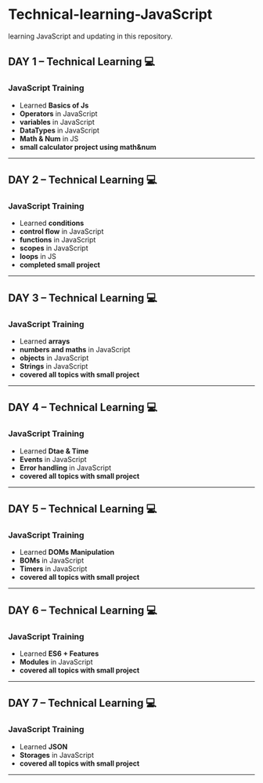 # Technical-learning-JavaScript
learning JavaScript and updating in this repository.

## **DAY 1** – Technical Learning 💻
### **JavaScript Training**
- Learned **Basics of Js**  
- **Operators** in JavaScript
- **variables** in JavaScript  
- **DataTypes** in JavaScript
- **Math & Num** in JS
- **small calculator project using math&num**   
---

## **DAY 2** – Technical Learning 💻
### **JavaScript Training**
- Learned **conditions**  
- **control flow** in JavaScript
- **functions** in JavaScript  
- **scopes** in JavaScript
- **loops** in JS
- **completed small project**   
---

## **DAY 3** – Technical Learning 💻
### **JavaScript Training**
- Learned **arrays**  
- **numbers and maths** in JavaScript
- **objects** in JavaScript  
- **Strings** in JavaScript
- **covered all topics with small project**   
---

## **DAY 4** – Technical Learning 💻
### **JavaScript Training**
- Learned **Dtae & Time**  
- **Events** in JavaScript
- **Error handling** in JavaScript  
- **covered all topics with small project**   
---

## **DAY 5** – Technical Learning 💻
### **JavaScript Training**
- Learned **DOMs Manipulation**  
- **BOMs** in JavaScript
- **Timers** in JavaScript  
- **covered all topics with small project**   
---

## **DAY 6** – Technical Learning 💻
### **JavaScript Training**
- Learned **ES6 + Features**  
- **Modules** in JavaScript
- **covered all topics with small project**   
---

## **DAY 7** – Technical Learning 💻
### **JavaScript Training**
- Learned **JSON**  
- **Storages** in JavaScript
- **covered all topics with small project**   
---
